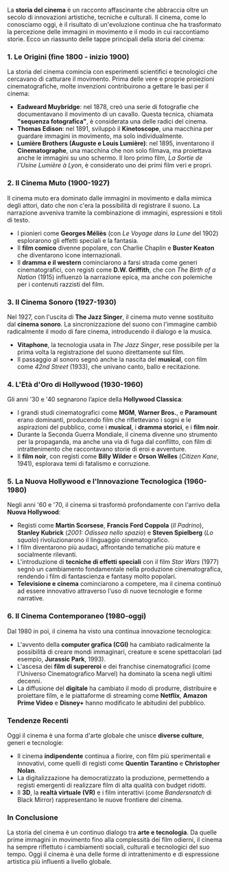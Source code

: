 La **storia del cinema** è un racconto affascinante che abbraccia oltre un secolo di innovazioni artistiche, tecniche e culturali. Il cinema, come lo conosciamo oggi, è il risultato di un'evoluzione continua che ha trasformato la percezione delle immagini in movimento e il modo in cui raccontiamo storie. Ecco un riassunto delle tappe principali della storia del cinema:

### **1. Le Origini (fine 1800 - inizio 1900)**

La storia del cinema comincia con esperimenti scientifici e tecnologici che cercavano di catturare il movimento. Prima delle vere e proprie proiezioni cinematografiche, molte invenzioni contribuirono a gettare le basi per il cinema:

- **Eadweard Muybridge**: nel 1878, creò una serie di fotografie che documentavano il movimento di un cavallo. Questa tecnica, chiamata **"sequenza fotografica"**, è considerata una delle radici del cinema.
- **Thomas Edison**: nel 1891, sviluppò il **Kinetoscope**, una macchina per guardare immagini in movimento, ma solo individualmente.
- **Lumière Brothers (Auguste e Louis Lumière)**: nel 1895, inventarono il **Cinematographe**, una macchina che non solo filmava, ma proiettava anche le immagini su uno schermo. Il loro primo film, _La Sortie de l'Usine Lumière à Lyon_, è considerato uno dei primi film veri e propri.

### **2. Il Cinema Muto (1900-1927)**

Il cinema muto era dominato dalle immagini in movimento e dalla mimica degli attori, dato che non c'era la possibilità di registrare il suono. La narrazione avveniva tramite la combinazione di immagini, espressioni e titoli di testo.

- I pionieri come **Georges Méliès** (con _Le Voyage dans la Lune_ del 1902) esplorarono gli effetti speciali e la fantasia.
- Il **film comico** divenne popolare, con Charlie Chaplin e **Buster Keaton** che diventarono icone internazionali.
- Il **dramma e il western** cominciarono a farsi strada come generi cinematografici, con registi come **D.W. Griffith**, che con _The Birth of a Nation_ (1915) influenzò la narrazione epica, ma anche con polemiche per i contenuti razzisti del film.

### **3. Il Cinema Sonoro (1927-1930)**

Nel 1927, con l'uscita di **The Jazz Singer**, il cinema muto venne sostituito dal **cinema sonoro**. La sincronizzazione del suono con l'immagine cambiò radicalmente il modo di fare cinema, introducendo il dialogo e la musica.

- **Vitaphone**, la tecnologia usata in _The Jazz Singer_, rese possibile per la prima volta la registrazione del suono direttamente sul film.
- Il passaggio al sonoro segnò anche la nascita del **musical**, con film come _42nd Street_ (1933), che univano canto, ballo e recitazione.

### **4. L'Età d'Oro di Hollywood (1930-1960)**

Gli anni '30 e '40 segnarono l’apice della **Hollywood Classica**:

- I grandi studi cinematografici come **MGM**, **Warner Bros.**, e **Paramount** erano dominanti, producendo film che riflettevano i sogni e le aspirazioni del pubblico, come i **musical**, i **dramma storici**, e i **film noir**.
- Durante la Seconda Guerra Mondiale, il cinema divenne uno strumento per la propaganda, ma anche una via di fuga dal conflitto, con film di intrattenimento che raccontavano storie di eroi e avventure.
- Il **film noir**, con registi come **Billy Wilder** e **Orson Welles** (_Citizen Kane_, 1941), esplorava temi di fatalismo e corruzione.

### **5. La Nuova Hollywood e l'Innovazione Tecnologica (1960-1980)**

Negli anni '60 e '70, il cinema si trasformò profondamente con l'arrivo della **Nuova Hollywood**:

- Registi come **Martin Scorsese**, **Francis Ford Coppola** (_Il Padrino_), **Stanley Kubrick** (_2001: Odissea nello spazio_) e **Steven Spielberg** (_Lo squalo_) rivoluzionarono il linguaggio cinematografico.
- I film diventarono più audaci, affrontando tematiche più mature e socialmente rilevanti.
- L'introduzione di **tecniche di effetti speciali** con il film _Star Wars_ (1977) segnò un cambiamento fondamentale nella produzione cinematografica, rendendo i film di fantascienza e fantasy molto popolari.
- **Televisione e cinema** cominciarono a competere, ma il cinema continuò ad essere innovativo attraverso l'uso di nuove tecnologie e forme narrative.

### **6. Il Cinema Contemporaneo (1980-oggi)**

Dal 1980 in poi, il cinema ha visto una continua innovazione tecnologica:

- L'avvento della **computer grafica (CGI)** ha cambiato radicalmente la possibilità di creare mondi immaginari, creature e scene spettacolari (ad esempio, **Jurassic Park**, 1993).
- L'ascesa dei **film di supereroi** e dei franchise cinematografici (come l'Universo Cinematografico Marvel) ha dominato la scena negli ultimi decenni.
- La diffusione del **digitale** ha cambiato il modo di produrre, distribuire e proiettare film, e le piattaforme di streaming come **Netflix**, **Amazon Prime Video** e **Disney+** hanno modificato le abitudini del pubblico.

### **Tendenze Recenti**

Oggi il cinema è una forma d'arte globale che unisce **diverse culture**, generi e tecnologie:

- Il cinema **indipendente** continua a fiorire, con film più sperimentali e innovativi, come quelli di registi come **Quentin Tarantino** e **Christopher Nolan**.
- La digitalizzazione ha democratizzato la produzione, permettendo a registi emergenti di realizzare film di alta qualità con budget ridotti.
- Il **3D**, la **realtà virtuale (VR)** e i film interattivi (come _Bandersnatch_ di Black Mirror) rappresentano le nuove frontiere del cinema.

### In Conclusione

La storia del cinema è un continuo dialogo tra **arte e tecnologia**. Da quelle prime immagini in movimento fino alla complessità dei film odierni, il cinema ha sempre riflettuto i cambiamenti sociali, culturali e tecnologici del suo tempo. Oggi il cinema è una delle forme di intrattenimento e di espressione artistica più influenti a livello globale.
